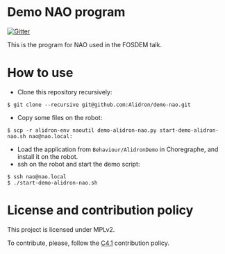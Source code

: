 Demo NAO program
================

[![Gitter](https://badges.gitter.im/gitterHQ/gitter.svg)](https://gitter.im/Alidron/talk)

This is the program for NAO used in the FOSDEM talk.

How to use
==========

* Clone this repository recursively:
```
$ git clone --recursive git@github.com:Alidron/demo-nao.git
```
* Copy some files on the robot:
```
$ scp -r alidron-env naoutil demo-alidron-nao.py start-demo-alidron-nao.sh nao@nao.local:
```
* Load the application from `Behaviour/AlidronDemo` in Choregraphe, and install it on the robot.
* ssh on the robot and start the demo script:
```
$ ssh nao@nao.local
$ ./start-demo-alidron-nao.sh
```

License and contribution policy
===============================

This project is licensed under MPLv2.

To contribute, please, follow the [C4.1](http://rfc.zeromq.org/spec:22) contribution policy.

